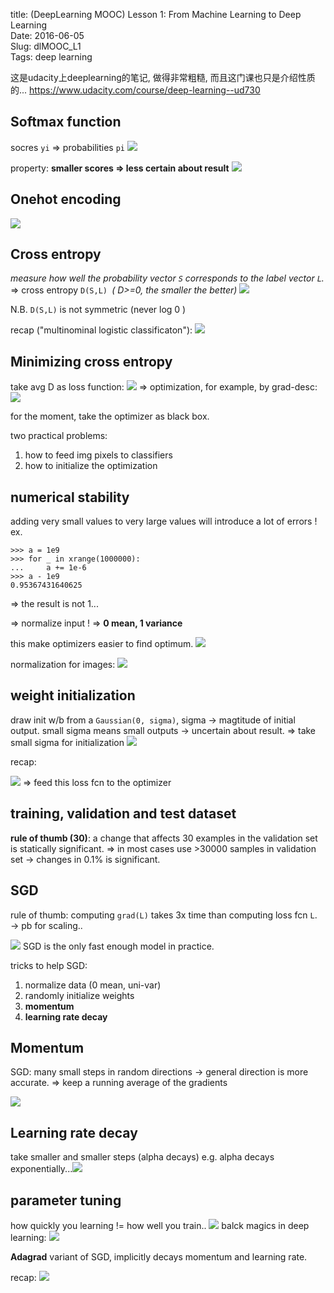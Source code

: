 title:  (DeepLearning MOOC) Lesson 1: From Machine Learning to Deep Learning        
Date: 2016-06-05     
Slug: dlMOOC_L1    
Tags: deep learning 

这是udacity上deeplearning的笔记, 做得非常粗糙, 而且这门课也只是介绍性质的... 
<https://www.udacity.com/course/deep-learning--ud730>

Softmax function
----------------
socres ``yi`` ⇒ probabilities ``pi``
![](_images/dlMOOC_L1/pasted_image.png)

property: **smaller scores ⇒ less certain about result**
![](_images/dlMOOC_L1/pasted_image001.png)

Onehot encoding
---------------
![](_images/dlMOOC_L1/pasted_image002.png)

Cross entropy
-------------
*measure how well the probability vector *``S``* corresponds to the label vector *``L``*.* 
⇒ cross entropy ``D(S,L) ``*( D>=0, the smaller the better)*
![](_images/dlMOOC_L1/pasted_image003.png)

N.B. ``D(S,L)`` is not symmetric (never log 0 ) 

recap ("multinominal logistic classificaton"): 
![](_images/dlMOOC_L1/pasted_image004.png)


Minimizing cross entropy
------------------------
take avg D as loss function: 
![](_images/dlMOOC_L1/pasted_image008.png)
⇒ optimization, for example, by grad-desc: 
![](_images/dlMOOC_L1/pasted_image007.png)

for the moment, take the optimizer as black box. 

two practical problems: 

1. how to feed img pixels to classifiers 
2. how to initialize the optimization


numerical stability
-------------------
adding very small values to very large values will introduce a lot of errors ! 
ex. 

	>>> a = 1e9
	>>> for _ in xrange(1000000):
	...     a += 1e-6
	>>> a - 1e9
	0.95367431640625


⇒ the result is not 1... 

⇒ normalize input ! ⇒ **0 mean, 1 variance**

this make optimizers easier to find optimum. 
![](_images/dlMOOC_L1/pasted_image009.png)

normalization for images: 
![](_images/dlMOOC_L1/pasted_image010.png)

weight initialization
---------------------
draw init w/b from a ``Gaussian(0, sigma)``, sigma → magtitude of initial output. 
small sigma means small outputs → uncertain about result. 
⇒ take small sigma for initialization 
![](_images/dlMOOC_L1/pasted_image011.png)

recap: 

![](_images/dlMOOC_L1/pasted_image012.png)
⇒ feed this loss fcn to the optimizer 

training, validation and test dataset
-------------------------------------
**rule of thumb (30)**: 
a change that affects 30 examples in the validation set is statically significant. 
⇒ in most cases use >30000 samples in validation set → changes in 0.1% is significant. 

SGD
---
rule of thumb: computing ``grad(L)`` takes 3x time than computing loss fcn ``L``. → pb for scaling.. 

![](_images/dlMOOC_L1/pasted_image014.png)
SGD is the only fast enough model in practice. 

tricks to help SGD: 

1. normalize data (0 mean, uni-var)
2. randomly initialize weights
3. **momentum**
4. **learning rate decay**


Momentum
--------
SGD: many small steps in random directions → general direction is more accurate. 
⇒ keep a running average of the gradients

![](_images/dlMOOC_L1/pasted_image015.png)

Learning rate decay
-------------------
take smaller and smaller steps (alpha decays)
e.g. alpha decays exponentially...![](_images/dlMOOC_L1/pasted_image016.png)

parameter tuning
----------------
how quickly you learning != how well you train.. 
![](_images/dlMOOC_L1/pasted_image017.png)
balck magics in deep learning: 
![](_images/dlMOOC_L1/pasted_image018.png)

**Adagrad**
variant of SGD, implicitly decays momentum and learning rate. 

recap: 
![](_images/dlMOOC_L1/pasted_image019.png)
